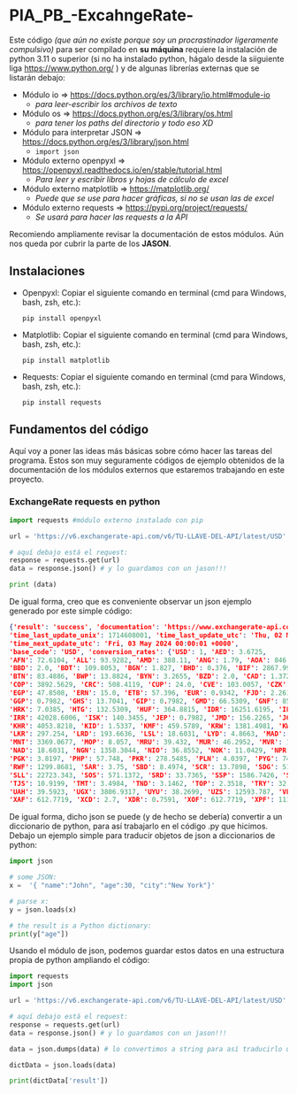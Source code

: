 # PIA_PB_-ExcahngeRate-
Este código *(que aún no existe porque soy un procrastinador ligeramente compulsivo)* para ser compilado en **su máquina** requiere la instalación de
python 3.11 o superior (si no ha instalado python, hágalo desde la siiguiente liga https://www.python.org/ ) y de algunas librerías externas que se
listarán debajo:

- Módulo io => https://docs.python.org/es/3/library/io.html#module-io
  - *para leer-escribir los archivos de texto*
- Módulo os => https://docs.python.org/es/3/library/os.html
  - *para tener los paths del directorio y todo eso XD*
- Módulo para interpretar JSON => https://docs.python.org/es/3/library/json.html
  - `import json` 
- Módulo externo openpyxl => https://openpyxl.readthedocs.io/en/stable/tutorial.html
  - *Para leer y escribir libros y hojas de cálculo de excel*
- Módulo externo matplotlib => https://matplotlib.org/
  - *Puede que se use para hacer gráficas, si no se usan las de excel* 
- Módulo externo requests => https://pypi.org/project/requests/
  - *Se usará para hacer las requests a la API*

Recomiendo ampliamente revisar la documentación de estos módulos. Aún nos queda por cubrir la parte de los **JASON**.

## Instalaciones

- Openpyxl:
  Copiar el siguiente comando en terminal (cmd para Windows, bash, zsh, etc.):
  
  `pip install openpyxl`
  
- Matplotlib:
  Copiar el siguiente comando en terminal (cmd para Windows, bash, zsh, etc.):
  
  `pip install matplotlib`
  
- Requests:
  Copiar el siguiente comando en terminal (cmd para Windows, bash, zsh, etc.):
  
  `pip install requests`

## Fundamentos del código

Aquí voy a poner las ideas más básicas sobre cómo hacer las tareas del programa. Estos son muy seguramente códigos de ejemplo obtenidos de la
documentación de los módulos externos que estaremos trabajando en este proyecto.

### ExchangeRate requests en python

```python
import requests #módulo externo instalado con pip

url = 'https://v6.exchangerate-api.com/v6/TU-LLAVE-DEL-API/latest/USD'

# aquí debajo está el request:
response = requests.get(url)
data = response.json() # y lo guardamos con un jason!!!

print (data)
```

De igual forma, creo que es conveniente observar un json ejemplo generado por este simple código:

```json
{'result': 'success', 'documentation': 'https://www.exchangerate-api.com/docs', 'terms_of_use': 'https://www.exchangerate-api.com/terms',
'time_last_update_unix': 1714608001, 'time_last_update_utc': 'Thu, 02 May 2024 00:00:01 +0000', 'time_next_update_unix': 1714694401,
'time_next_update_utc': 'Fri, 03 May 2024 00:00:01 +0000',
'base_code': 'USD', 'conversion_rates': {'USD': 1, 'AED': 3.6725,
'AFN': 72.6104, 'ALL': 93.9282, 'AMD': 388.11, 'ANG': 1.79, 'AOA': 846.6323, 'ARS': 864.75, 'AUD': 1.5333, 'AWG': 1.79, 'AZN': 1.7005, 'BAM': 1.8271,
'BBD': 2.0, 'BDT': 109.8053, 'BGN': 1.827, 'BHD': 0.376, 'BIF': 2867.9919, 'BMD': 1.0, 'BND': 1.3617, 'BOB': 6.9257, 'BRL': 5.1902, 'BSD': 1.0,
'BTN': 83.4886, 'BWP': 13.8824, 'BYN': 3.2655, 'BZD': 2.0, 'CAD': 1.3726, 'CDF': 2772.0977, 'CHF': 0.917, 'CLP': 950.4617, 'CNY': 7.2362,
'COP': 3892.5629, 'CRC': 508.4119, 'CUP': 24.0, 'CVE': 103.0057, 'CZK': 23.4683, 'DJF': 177.721, 'DKK': 6.9662, 'DOP': 58.7234, 'DZD': 134.4385,
'EGP': 47.8508, 'ERN': 15.0, 'ETB': 57.396, 'EUR': 0.9342, 'FJD': 2.2613, 'FKP': 0.7982, 'FOK': 6.967, 'GBP': 0.7982, 'GEL': 2.6809,
'GGP': 0.7982, 'GHS': 13.7041, 'GIP': 0.7982, 'GMD': 66.5309, 'GNF': 8576.5276, 'GTQ': 7.7733, 'GYD': 209.2373, 'HKD': 7.8224, 'HNL': 24.7074,
'HRK': 7.0385, 'HTG': 132.5309, 'HUF': 364.8815, 'IDR': 16251.6195, 'ILS': 3.7487, 'IMP': 0.7982, 'INR': 83.4906, 'IQD': 1309.6862,
'IRR': 42028.6006, 'ISK': 140.3455, 'JEP': 0.7982, 'JMD': 156.2265, 'JOD': 0.709, 'JPY': 156.2678, 'KES': 134.8414, 'KGS': 88.9714,
'KHR': 4053.8218, 'KID': 1.5337, 'KMF': 459.5789, 'KRW': 1381.4981, 'KWD': 0.308, 'KYD': 0.8333, 'KZT': 442.0476, 'LAK': 21568.7934, 'LBP': 89500.0,
'LKR': 297.254, 'LRD': 193.6636, 'LSL': 18.6031, 'LYD': 4.8663, 'MAD': 10.1096, 'MDL': 17.6614, 'MGA': 4430.7055, 'MKD': 57.4157, 'MMK': 2098.5075,
'MNT': 3369.0677, 'MOP': 8.057, 'MRU': 39.432, 'MUR': 46.2952, 'MVR': 15.4406, 'MWK': 1738.402, 'MXN': 16.9722, 'MYR': 4.7718, 'MZN': 63.8494,
'NAD': 18.6031, 'NGN': 1358.3044, 'NIO': 36.8552, 'NOK': 11.0429, 'NPR': 133.5818, 'NZD': 1.6885, 'OMR': 0.3845, 'PAB': 1.0, 'PEN': 3.7648,
'PGK': 3.8197, 'PHP': 57.748, 'PKR': 278.5485, 'PLN': 4.0397, 'PYG': 7478.3162, 'QAR': 3.64, 'RON': 4.6612, 'RSD': 109.748, 'RUB': 93.6463,
'RWF': 1299.8681, 'SAR': 3.75, 'SBD': 8.4974, 'SCR': 13.7898, 'SDG': 511.4094, 'SEK': 10.941, 'SGD': 1.3617, 'SHP': 0.7982, 'SLE': 22.7233,
'SLL': 22723.343, 'SOS': 571.1372, 'SRD': 33.7365, 'SSP': 1586.7426, 'STN': 22.887, 'SYP': 12938.48, 'SZL': 18.6031, 'THB': 37.0507,
'TJS': 10.9199, 'TMT': 3.4984, 'TND': 3.1462, 'TOP': 2.3518, 'TRY': 32.3856, 'TTD': 6.7584, 'TVD': 1.5337, 'TWD': 32.5533, 'TZS': 2589.365,
'UAH': 39.5923, 'UGX': 3806.9317, 'UYU': 38.2699, 'UZS': 12593.787, 'VES': 36.473, 'VND': 25331.8854, 'VUV': 120.7431, 'WST': 2.7658,
'XAF': 612.7719, 'XCD': 2.7, 'XDR': 0.7591, 'XOF': 612.7719, 'XPF': 111.4757, 'YER': 250.1308, 'ZAR': 18.5928, 'ZMW': 26.7268, 'ZWL': 13.4301}}
```

De igual forma, dicho json se puede (y de hecho se debería) convertir a un diccionario de python, para así trabajarlo en el código .py que hicimos.
Debajo un ejemplo simple para traducir objetos de json a diccionarios de python:

```python
import json

# some JSON:
x =  '{ "name":"John", "age":30, "city":"New York"}'

# parse x:
y = json.loads(x)

# the result is a Python dictionary:
print(y["age"])
```

Usando el módulo de json, podemos guardar estos datos en una estructura propia de python ampliando el código:

```python
import requests
import json

url = 'https://v6.exchangerate-api.com/v6/TU-LLAVE-DEL-API/latest/USD'

# aquí debajo está el request:
response = requests.get(url)
data = response.json() # y lo guardamos con un jason!!!

data = json.dumps(data) # lo convertimos a string para así traducirlo un diccionario

dictData = json.loads(data)

print(dictData['result'])
```
